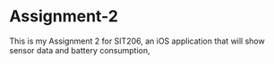 # Assignment-2
This is my Assignment 2 for SIT206, an iOS application that will show sensor data and battery consumption,
